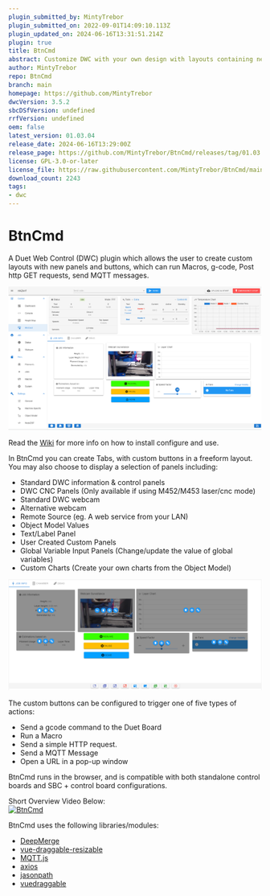 ```yaml
---
plugin_submitted_by: MintyTrebor
plugin_submitted_on: 2022-09-01T14:09:10.113Z
plugin_updated_on: 2024-06-16T13:31:51.214Z
plugin: true
title: BtnCmd
abstract: Customize DWC with your own design with layouts containing new panels, custom charts, and buttons
author: MintyTrebor
repo: BtnCmd
branch: main
homepage: https://github.com/MintyTrebor
dwcVersion: 3.5.2
sbcDSfVersion: undefined
rrfVersion: undefined
oem: false
latest_version: 01.03.04
release_date: 2024-06-16T13:29:00Z
release_page: https://github.com/MintyTrebor/BtnCmd/releases/tag/01.03.04
license: GPL-3.0-or-later
license_file: https://raw.githubusercontent.com/MintyTrebor/BtnCmd/main/LICENSE
download_count: 2243
tags:
- dwc
---
```


# BtnCmd
A Duet Web Control (DWC) plugin which allows the user to create custom layouts with new panels and buttons, which can run Macros, g-code, Post http GET requests, send MQTT messages. 

![BtnCmd Main Screen](https://raw.githubusercontent.com/MintyTrebor/BtnCmd/main/wikires/v0.8.13_BtnCmd_MainWindow_1.png)  

Read the [Wiki](https://github.com/MintyTrebor/BtnCmd/wiki) for more info on how to install configure and use.

In BtnCmd you can create Tabs, with custom buttons in a freeform layout. You may also choose to display a selection of panels including:  
* Standard DWC information & control panels  
* DWC CNC Panels (Only available if using M452/M453 laser/cnc mode)  
* Standard DWC webcam
* Alternative webcam
* Remote Source (eg. A web service from your LAN)
* Object Model Values  
* Text/Label Panel  
* User Created Custom Panels  
* Global Variable Input Panels (Change/update the value of global variables) 
* Custom Charts (Create your own charts from the Object Model) 

![BtnCmd Edit Mode](https://raw.githubusercontent.com/MintyTrebor/BtnCmd/main/wikires/v0.8.13_BtnCmd_MainWindow_EditMode_1.png)  

The custom buttons can be configured to trigger one of five types of actions:  
* Send a gcode command to the Duet Board  
* Run a Macro  
* Send a simple HTTP request.
* Send a MQTT Message  
* Open a URL in a pop-up window  

  
BtnCmd runs in the browser, and is compatible with both standalone control boards and SBC + control board configurations.  
  
Short Overview Video Below:  
[![BtnCmd](http://img.youtube.com/vi/q5bTl3c3n_k/0.jpg)](https://www.youtube.com/watch?v=q5bTl3c3n_k "BtnCmd")  

BtnCmd uses the following libraries/modules:  

 - [DeepMerge](https://www.npmjs.com/package/deepmerge)
 - [vue-draggable-resizable](https://www.npmjs.com/package/vue-draggable-resizable)
 - [MQTT.js](https://www.npmjs.com/package/mqtt)
 - [axios](https://www.npmjs.com/package/axios)
 - [jasonpath](https://www.npmjs.com/package/jsonpath)  
 - [vuedraggable](https://www.npmjs.com/package/vuedraggable)
